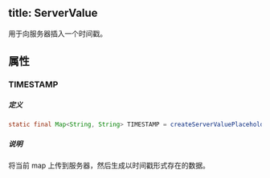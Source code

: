 title:  ServerValue
---
用于向服务器插入一个时间戳。

## 属性

### TIMESTAMP

##### 定义

```java
static final Map<String, String> TIMESTAMP = createServerValuePlaceholder("timestamp");
```

##### 说明

将当前 map 上传到服务器，然后生成以时间戳形式存在的数据。

</br>

